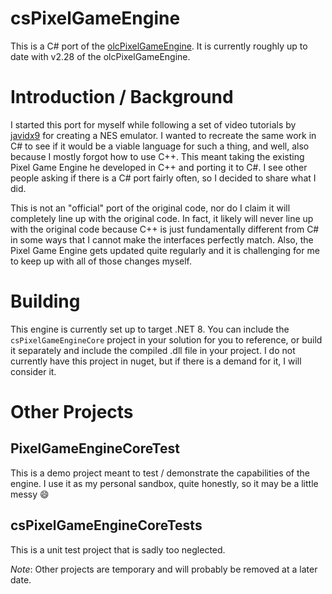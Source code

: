 ﻿# csPixelGameEngine
This is a C# port of the [olcPixelGameEngine](https://github.com/OneLoneCoder/olcPixelGameEngine). It is currently roughly up to date
with v2.28 of the olcPixelGameEngine.

# Introduction / Background
I started this port for myself while following a set of video tutorials by [javidx9](https://www.youtube.com/c/javidx9) for creating a NES 
emulator. I wanted to recreate the same work in C# to see if it would be a viable language for such a thing, and well, also because I mostly forgot 
how to use C++. This meant taking the existing Pixel Game Engine he developed in C++ and porting it to C#. I see other people asking if there is
a C# port fairly often, so I decided to share what I did. 

This is not an "official" port of the original code, nor do I claim it will completely line up with the original code. In fact, it likely will
never line up with the original code because C++ is just fundamentally different from C# in some ways that I cannot make the interfaces perfectly
match. Also, the Pixel Game Engine gets updated quite regularly and it is challenging for me to keep up with all of those changes myself.

# Building
This engine is currently set up to target .NET 8. You can include the `csPixelGameEngineCore` project in your solution for you to 
reference, or build it separately and include the compiled .dll file in your project. I do not currently have this project in nuget, but if
there is a demand for it, I will consider it.

# Other Projects
## PixelGameEngineCoreTest
This is a demo project meant to test / demonstrate the capabilities of the engine. I use it as my personal sandbox, quite honestly, so it may be a little messy :smile:

## csPixelGameEngineCoreTests
This is a unit test project that is sadly too neglected.

*Note*: Other projects are temporary and will probably be removed at a later date.